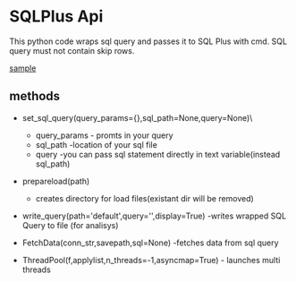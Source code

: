 # SQLPlus Api
This python code wraps sql query and passes it to SQL Plus with cmd.
SQL query must not contain skip rows.

[sample](sql_plus_sample.ipynb)

## methods
* set_sql_query(query_params={},sql_path=None,query=None)\
  * query_params - promts in your query
  * sql_path -location of your sql file
  * query -you can pass sql statement directly in text variable(instead sql_path)
  
* prepareload(path)
  * creates directory for load files(existant dir will be removed)
 
* write_query(path='default',query='',display=True) -writes wrapped SQL Query to file (for analisys)
* FetchData(conn_str,savepath,sql=None) -fetches data from sql query
* ThreadPool(f,applylist,n_threads=-1,asyncmap=True) - launches multi threads
 
